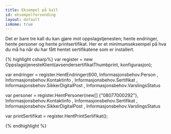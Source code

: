 ```yaml
---
title: Eksempel på kall
id: eksempelforsending
layout: default
isHome: true
---
```


Det er bare tre kall du kan gjøre mot oppslagstjenesten; hente endringer, hente personer og hente printsertifikat. Her er et minimumseksempel på hva du må ha når du har fått hentet sertifikatene som er installert.

{% highlight csharp%}
var register = new OppslagstjenesteKlient(avsendersertifikatThumbprint, konfigurasjon);

var endringer = register.HentEndringer(600,
    Informasjonsbehov.Person ,
    Informasjonsbehov.Kontaktinfo ,
    Informasjonsbehov.Sertifikat ,
    Informasjonsbehov.SikkerDigitalPost ,
    Informasjonsbehov.VarslingsStatus

var personer = register.HentPersoner(new[] {"08077000292"},
    Informasjonsbehov.Kontaktinfo ,
    Informasjonsbehov.Sertifikat ,
    Informasjonsbehov.SikkerDigitalPost ,
    Informasjonsbehov.VarslingsStatus

var printSertifikat = register.HentPrintSertifikat();

{% endhighlight %}